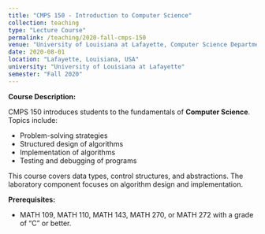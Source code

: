 ```yaml
---
title: "CMPS 150 - Introduction to Computer Science"
collection: teaching
type: "Lecture Course"
permalink: /teaching/2020-fall-cmps-150
venue: "University of Louisiana at Lafayette, Computer Science Department"
date: 2020-08-01
location: "Lafayette, Louisiana, USA"
university: "University of Louisiana at Lafayette"
semester: "Fall 2020"
---
```

**Course Description:**

CMPS 150 introduces students to the fundamentals of **Computer Science**. Topics include:
- Problem-solving strategies
- Structured design of algorithms
- Implementation of algorithms
- Testing and debugging of programs

This course covers data types, control structures, and abstractions. The laboratory component focuses on algorithm design and implementation.

**Prerequisites:**
- MATH 109, MATH 110, MATH 143, MATH 270, or MATH 272 with a grade of “C” or better.
